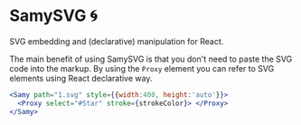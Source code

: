 # SamySVG :cyclone:

SVG embedding and (declarative) manipulation for React.

The main benefit of using SamySVG is that you don't need to paste the SVG code into the markup. By using the `Proxy` element you can
refer to SVG elements using React declarative way.

```jsx
<Samy path="1.svg" style={{width:400, height:'auto'}}>
  <Proxy select="#Star" stroke={strokeColor}> </Proxy>
</Samy>
```

